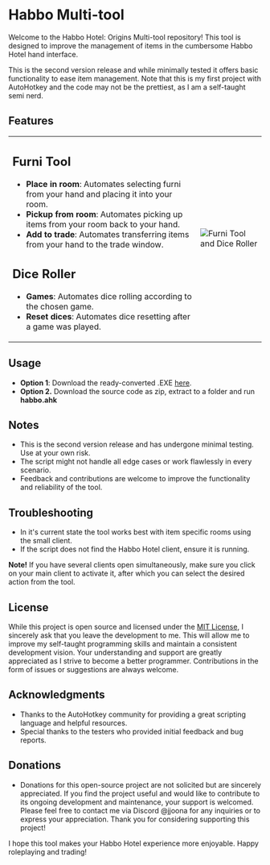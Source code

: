 # Habbo Multi-tool
Welcome to the Habbo Hotel: Origins Multi-tool repository! This tool is designed to improve the management of items in the cumbersome Habbo Hotel hand interface.

This is the second version release and while minimally tested it offers basic functionality to ease item management. Note that this is my first project with AutoHotkey and the code may not be the prettiest, as I am a self-taught semi nerd.


## Features
<table>
  <tr>
    <td>
      <h2>Furni Tool</h2>
      <ul>
        <li><strong>Place in room</strong>: Automates selecting furni from your hand and placing it into your room.</li>
        <li><strong>Pickup from room</strong>: Automates picking up items from your room back to your hand.</li>
        <li><strong>Add to trade</strong>: Automates transferring items from your hand to the trade window.</li>
      </ul>
      <h2>Dice Roller</h2>
      <ul>
        <li><strong>Games</strong>: Automates dice rolling according to the chosen game.</li>
        <li><strong>Reset dices</strong>: Automates dice resetting after a game was played.</li>
      </ul>
    </td>
    <td>
      <img src="https://github.com/jjoonafkin1/habbofurnitool/assets/94869520/61ddf7e4-0557-44e9-a8ab-a14ad8247ea5" alt="Furni Tool and Dice Roller">
    </td>
  </tr>
</table>



## Usage
* **Option 1**: Download the ready-converted .EXE [here](https://github.com/jjoonafkin1/habbofurnitool/releases/download/v2.0.0/Origins.Multi-tool.exe).
* **Option 2.** Download the source code as zip, extract to a folder and run **habbo.ahk**

## Notes
* This is the second version release and has undergone minimal testing. Use at your own risk.
* The script might not handle all edge cases or work flawlessly in every scenario.
* Feedback and contributions are welcome to improve the functionality and reliability of the tool.

## Troubleshooting
* In it's current state the tool works best with item specific rooms using the small client.
* If the script does not find the Habbo Hotel client, ensure it is running.

 **Note!** If you have several clients open simultaneously, make sure you click on your main client to activate it, after which you can select the desired action from the tool.

## License
While this project is open source and licensed under the [MIT License](https://github.com/jjoonafkin1/habbofurnitool/blob/main/LICENSE), I sincerely ask that you leave the development to me. This will allow me to improve my self-taught programming skills and maintain a consistent development vision. Your understanding and support are greatly appreciated as I strive to become a better programmer. Contributions in the form of issues or suggestions are always welcome.

## Acknowledgments
* Thanks to the AutoHotkey community for providing a great scripting language and helpful resources.
* Special thanks to the testers who provided initial feedback and bug reports.

## Donations
* Donations for this open-source project are not solicited but are sincerely appreciated. If you find the project useful and would like to contribute to its ongoing development and maintenance, your support is welcomed. Please feel free to contact me via Discord @jjoona for any inquiries or to express your appreciation. Thank you for considering supporting this project!

I hope this tool makes your Habbo Hotel experience more enjoyable. Happy roleplaying and trading!
